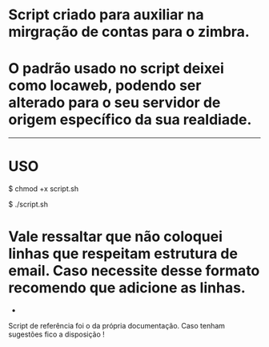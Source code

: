 # Script criado para auxiliar na mirgração de contas para o zimbra.
# O padrão usado no script deixei como locaweb, podendo ser alterado para o seu servidor de origem específico da sua realdiade. 
_____________________________________________________________________________________________________
# USO 
$ chmod +x script.sh

$ ./script.sh

# Vale ressaltar que não coloquei linhas que respeitam estrutura de email. Caso necessite desse formato recomendo que adicione as linhas. 
-
Script de referência foi o da própria documentação. Caso tenham sugestões fico a disposição !
